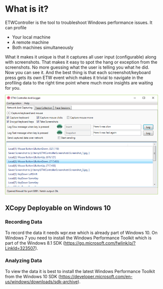 ﻿# What is it?

ETWController is the tool to troubleshoot Windows performance issues. It can profile

* Your local machine
* A remote machine
* Both machines simultaneously

What it makes it unique is that it captures all user input (configurable) along with screenshots. That makes it easy to spot the hang or exception from the screenshots. No more guessing what the user is telling you what he did. Now you can see it. And the best thing is that each screenshot/keyboard press gets its own ETW event which makes it trivial to navigate in 
the profiling data to the right time point where much more insights are waiting for you. 

![Main UI](images/MainUI.png)

## XCopy Deployable on Windows 10

### Recording Data
To record the data it needs wpr.exe which is already part of Windows 10. On Windows 7 you need to install the Windows Performance Toolkit which is part of the Windows 8.1 SDK (https://go.microsoft.com/fwlink/p/?LinkId=323507).

### Analyzing Data
To view the data it is best to install the latest Windows Performance Toolkit from the Windows 10 SDK (https://developer.microsoft.com/en-us/windows/downloads/sdk-archive).

 